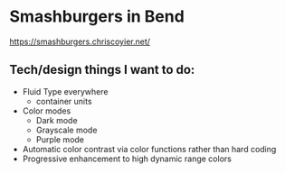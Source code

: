 # Smashburgers in Bend

https://smashburgers.chriscoyier.net/

## Tech/design things I want to do:

- Fluid Type everywhere
  - container units
- Color modes
  - Dark mode
  - Grayscale mode
  - Purple mode
- Automatic color contrast via color functions rather than hard coding
- Progressive enhancement to high dynamic range colors
